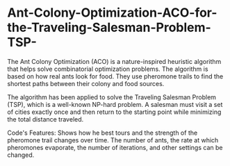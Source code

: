 # Ant-Colony-Optimization-ACO-for-the-Traveling-Salesman-Problem-TSP-

The Ant Colony Optimization (ACO) is a nature-inspired heuristic algorithm that helps solve combinatorial optimization problems. The algorithm is based on how real ants look for food. They use pheromone trails to find the shortest paths between their colony and food sources.

The algorithm has been applied to solve the Traveling Salesman Problem (TSP), which is a well-known NP-hard problem. A salesman must visit a set of cities exactly once and then return to the starting point while minimizing the total distance traveled.

Code's Features:
Shows how he best tours and the strength of the pheromone trail changes over time.
The number of ants, the rate at which pheromones evaporate, the number of iterations, and other settings can be changed.
